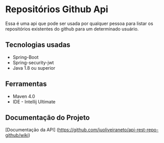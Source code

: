 # Repositórios Github Api

Essa é uma api que pode ser usada por qualquer pessoa para listar os repositórios existentes do github para um determinado usuário.

## Tecnologias usadas
* Spring-Boot
* Spring-security-jwt
* Java 1.8 ou superior

## Ferramentas
* Maven 4.0
* IDE - Intellij Ultimate

## Documentação do Projeto
[Documentação da API] (https://github.com/juoliveiraneto/api-rest-repo-github/wiki)